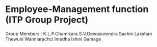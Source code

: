 # Employee-Management function (ITP Group Project)

Group Members : 
              K.L.P.Chamikara
              S.V.Dewasurendra
              Sachin Lakshan
              Thewuni Wanniarachci
              Imedha
              Ishini Gamage


